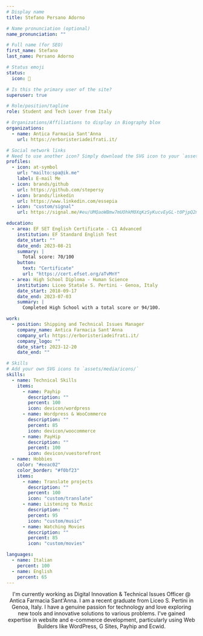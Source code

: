 ```yaml
---
# Display name
title: Stefano Persano Adorno

# Name pronunciation (optional)
name_pronunciation: ""

# Full name (for SEO)
first_name: Stefano
last_name: Persano Adorno

# Status emoji
status:
  icon: 🚀

# Is this the primary user of the site?
superuser: true

# Role/position/tagline
role: Student and Tech Lover from Italy

# Organizations/Affiliations to display in Biography blox
organizations:
  - name: Antica Farmacia Sant'Anna
    url: https://erboristeriadeifrati.it/

# Social network links
# Need to use another icon? Simply download the SVG icon to your `assets/media/icons/` folder.
profiles:
  - icon: at-symbol
    url: "mailto:spa@ik.me"
    label: E-mail Me
  - icon: brands/github
    url: https://github.com/stepersy
  - icon: brands/linkedin
    url: https://www.linkedin.com/essepia
  - icon: "custom/signal"
    url: https://signal.me/#eu/UMQaoWBmw7mUOhkM0XqKzSyKucvEyGL-t0PjpQ2m9pU9rRsxzcRAFr89TWE3iTkj

education:
  - area: EF SET English Certificate - C1 Advanced
    institution: EF Standard English Test
    date_start: ""
    date_end: 2023-08-21
    summary: |
      Total score: 70/100
    button:
      text: "Certificate"
      url: "https://cert.efset.org/aTvMnY"
  - area: High School Diploma - Human Science
    institution: Liceo Statale S. Pertini - Genoa, Italy
    date_start: 2018-09-17
    date_end: 2023-07-03
    summary: |
      Completed High School with a total score or 94/100.

work:
  - position: Shipping and Technical Issues Manager
    company_name: Antica Farmacia Sant'Anna
    company_url: https://erboristeriadeifrati.it/
    company_logo: ""
    date_start: 2023-12-20
    date_end: ""

# Skills
# Add your own SVG icons to `assets/media/icons/`
skills:
  - name: Technical Skills
    items:
      - name: Payhip
        description: ""
        percent: 100
        icon: devicon/wordpress
      - name: Wordpress & WooCommerce
        description: ""
        percent: 85
        icon: devicon/woocommerce
      - name: PayHip
        description: ""
        percent: 100
        icon: devicon/vuestorefront
  - name: Hobbies
    color: "#eeac02"
    color_border: "#f0bf23"
    items:
      - name: Translate projects
        description: ""
        percent: 100
        icon: "custom/translate"
      - name: Listening to Music
        description: ""
        percent: 95
        icon: "custom/music"
      - name: Watching Movies
        description: ""
        percent: 85
        icon: "custom/movies"

languages:
  - name: Italian
    percent: 100
  - name: English
    percent: 65
---
```


<center>
I'm currently working as Digital Innovation & Technical Issues Officer @ Antica Farmacia Sant'Anna.
I am a recent graduate from Liceo S. Pertini in Genoa, Italy. I have a genuine passion for technology and love exploring new tools and innovative solutions to various problems. I've gained expertise in website and e-commerce development, particularly using Web Builders like WordPress, G Sites, Payhip and Ecwid.
</center>
